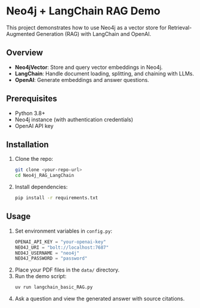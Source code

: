 # Neo4j + LangChain RAG Demo

This project demonstrates how to use Neo4j as a vector store for Retrieval-Augmented Generation (RAG) with LangChain and OpenAI.

## Overview
- **Neo4jVector**: Store and query vector embeddings in Neo4j.
- **LangChain**: Handle document loading, splitting, and chaining with LLMs.
- **OpenAI**: Generate embeddings and answer questions.

## Prerequisites
- Python 3.8+
- Neo4j instance (with authentication credentials)
- OpenAI API key

## Installation
1. Clone the repo:
   ```bash
   git clone <your-repo-url>
   cd Neo4j_RAG_LangChain
   ```
2. Install dependencies:
   ```bash
   pip install -r requirements.txt
   ```

## Usage
1. Set environment variables in `config.py`:
   ```python
   OPENAI_API_KEY = "your-openai-key"
   NEO4J_URI = "bolt://localhost:7687"
   NEO4J_USERNAME = "neo4j"
   NEO4J_PASSWORD = "password"
   ```
2. Place your PDF files in the `data/` directory.
3. Run the demo script:
   ```bash
   uv run langchain_basic_RAG.py
   ```
4. Ask a question and view the generated answer with source citations.

